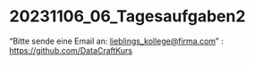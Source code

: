 # 20231106_06_Tagesaufgaben2
 “Bitte sende eine Email an: lieblings_kollege@firma.com”
 : https://github.com/DataCraftKurs

